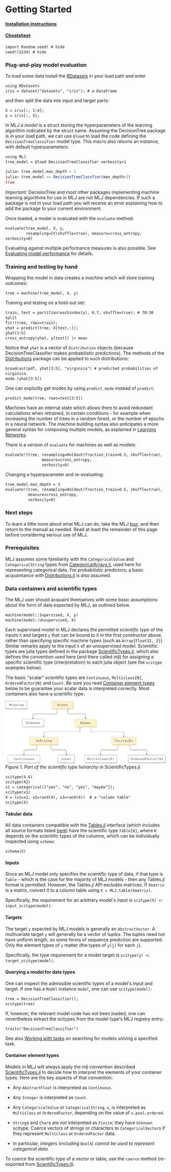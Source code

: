 # Getting Started

#### [Installation instructions](https://github.com/alan-turing-institute/MLJ.jl/blob/master/README.md)

#### [Cheatsheet](mlj_cheatsheet.md)

```@repl doda
import Random.seed! # hide
seed!(1234) # hide
```

### Plug-and-play model evaluation

To load some data install the
[RDatasets](https://github.com/JuliaStats/RDatasets.jl) in your load
path and enter

```@repl doda
using RDatasets
iris = dataset("datasets", "iris"); # a DataFrame
```
and then split the data into input and target parts:

```@repl doda
X = iris[:, 1:4];
y = iris[:, 5];
```

In MLJ a *model* is a struct storing the hyperparameters of the
learning algorithm indicated by the struct name.  Assuming the
DecisionTree package is in your load path, we can use `@load` to load
the code defining the `DecisionTreeClassifier` model type. This macro
also returns an instance, with default hyperparameters:

```@repl doda
using MLJ
tree_model = @load DecisionTreeClassifier verbosity=1
```

```julia 
julia> tree_model.max_depth = 2
julia> tree_model == DecisionTreeClassfier(max_depth=2)
true
```

*Important:* DecisionTree and most other packages implementing machine
learning algorithms for use in MLJ are not MLJ dependencies. If such a
package is not in your load path you will receive an error explaining
how to add the package to your current environment.

Once loaded, a model is evaluated with the `evaluate` method:

```@repl doda
evaluate(tree_model, X, y, 
         resampling=CV(shuffle=true), measure=cross_entropy, verbosity=0)
```

Evaluating against multiple performance measures is also possible. See
[Evaluating model performance](evaluating_model_performance.md) for details.


### Training and testing by hand

Wrapping the model in data creates a *machine* which will store
training outcomes:

```@repl doda
tree = machine(tree_model, X, y)
```

Training and testing on a hold-out set:

```@repl doda
train, test = partition(eachindex(y), 0.7, shuffle=true); # 70:30 split
fit!(tree, rows=train);
yhat = predict(tree, X[test,:]);
yhat[3:5]
cross_entropy(yhat, y[test]) |> mean
```

Notice that `yhat` is a vector of `Distribution` objects (because
DecisionTreeClassifier makes probabilistic predictions). The methods
of the [Distributions](https://github.com/JuliaStats/Distributions.jl)
package can be applied to such distributions:

```@repl doda
broadcast(pdf, yhat[3:5], "virginica") # predicted probabilities of virginica
mode.(yhat[3:5])
```

One can explicitly get modes by using `predict_mode` instead of `predict`:

```@repl doda
predict_mode(tree, rows=test[3:5])
```

Machines have an internal state which allows them to avoid redundant
calculations when retrained, in certain conditions - for example when
increasing the number of trees in a random forest, or the number of
epochs in a neural network. The machine building syntax also
anticipates a more general syntax for composing multiple models, as
explained in [Learning Networks](learning_networks.md).

There is a version of `evaluate` for machines as well as models:

```@repl doda
evaluate!(tree, resampling=Holdout(fraction_train=0.5, shuffle=true),
                measure=cross_entropy,
                verbosity=0)
```
Changing a hyperparameter and re-evaluating:

```@repl doda
tree_model.max_depth = 3
evaluate!(tree, resampling=Holdout(fraction_train=0.5, shuffle=true),
          measure=cross_entropy,
          verbosity=0)
```

### Next steps

To learn a little more about what MLJ can do, take the MLJ
[tour](https://github.com/alan-turing-institute/MLJ.jl/blob/master/examples/tour/tour.ipynb),
and then return to the manual as needed. Read at least the remainder
of this page before considering serious use of MLJ.


### Prerequisites

MLJ assumes some familiarity with the `CategoricalValue` and
`CategoricalString` types from
[CategoricalArrays.jl](https://github.com/JuliaData/CategoricalArrays.jl),
used here for representing categorical data. For probabilistic
predictors, a basic acquaintance with
[Distributions.jl](https://github.com/JuliaStats/Distributions.jl) is
also assumed.


### Data containers and scientific types

The MLJ user should acquaint themselves with some
basic assumptions about the form of data expected by MLJ, as outlined
below. 

```
machine(model::Supervised, X, y) 
machine(model::Unsupervised, X)
```

Each supervised model in MLJ declares the permitted *scientific type*
of the inputs `X` and targets `y` that can be bound to it in the first
constructor above, rather than specifying specific machine types (such
as `Array{Float32, 2}`). Similar remarks apply to the input `X` of an
unsupervised model. Scientific types are julia types defined in the
package
[ScientificTypes.jl](https://github.com/alan-turing-institute/ScientificTypes.jl),
which also defines the convention used here (and there called *mlj*)
for assigning a specific scientific type (interpretation) to each
julia object (see the `scitype` examples below).

The basic "scalar" scientific types are `Continuous`, `Multiclass{N}`,
`OrderedFactor{N}` and `Count`. Be sure you read [Container element
types](@ref) below to be guarantee your scalar data is interpreted
correctly. Most containers also have a scientific
type.


![](scitypes.png)
*Figure 1. Part of the scientific type heirarchy in* ScientificTypes.jl.

```@repl doda
scitype(4.6)
scitype(42)
x1 = categorical(["yes", "no", "yes", "maybe"]);
scitype(x1)
X = (x1=x1, x2=rand(4), x3=rand(4))  # a "column table"
scitype(X)
```

#### Tabular data

All data containers compatible with the
[Tables.jl](https://github.com/JuliaData/Tables.jl) interface (which
includes all source formats listed
[here](https://github.com/queryverse/IterableTables.jl)) have the
scientific type `Table{K}`, where `K` depends on the scientific types
of the columns, which can be individually inspected using `schema`:

```@repl doda
schema(X)
```


#### Inputs

Since an MLJ model only specifies the scientific type of data, if that
type is `Table` - which is the case for the majority of MLJ models -
then any Tables.jl format is permitted. However, the Tables.jl API
excludes matrices. If `Xmatrix` is a matrix, convert it to a column
table using `X = MLJ.table(Xmatrix)`.

Specifically, the requirement for an arbitrary model's input is `scitype(X)
<: input_scitype(model)`.


#### Targets

The target `y` expected by MLJ models is generally an
`AbstractVector`. A multivariate target `y` will generally be a vector of
*tuples*. The tuples need not have uniform length, so some forms of
sequence prediction are supported. Only the element types of `y`
matter (the types of `y[j]` for each `j`). 

Specifically, the type requirement for a model target is `scitype(y) <:
target_scitype(model)`.

#### Querying a model for data types 

One can inspect the admissible scientific types of a model's input
and target. If one has a `Model` instance `model`, one can use
`scitype(model)`:

```@repl doda
tree = DecisionTreeClassifier();
scitype(tree)
```

If, however, the relevant model code has not been loaded, one can
nevertheless extract the scitypes from the model type's MLJ registry
entry:

```@repl doda
traits("DecisionTreeClassifier")
```

See also [Working with tasks](working_with_tasks.md) on searching for
models solving a specified task.


#### Container element types

Models in MLJ will always apply the *mlj* convention described
[ScientificTypes.jl](https://github.com/alan-turing-institute/ScientificTypes.jl)
to decide how to interpret the elements of your container types. Here
are the key aspects of that convention:

- Any `AbstractFloat` is interpreted as `Continuous`.

- Any `Integer` is interpreted as `Count`. 

- Any `CategoricalValue` or `CategoricalString`, `x`, is interpreted
  as `Multiclass` or `OrderedFactor`, depending on the value of
  `x.pool.ordered`.
  
- `String`s and `Char`s are *not* interpreted as `Finite`; they have
  `Unknown` scitype. Coerce vectors of strings or characters to
  `CategoricalVector`s if they represent `Multiclass` or
  `OrderedFactor` data.
  
  
- In particular, *integers* (including `Bool`s) *cannot be used to
  represent categorical data.*
  

To coerce the scientific type of a vector or table, use the `coerce`
method (re-exported from [ScientificTypes.jl](https://github.com/alan-turing-institute/ScientificTypes.jl)).








